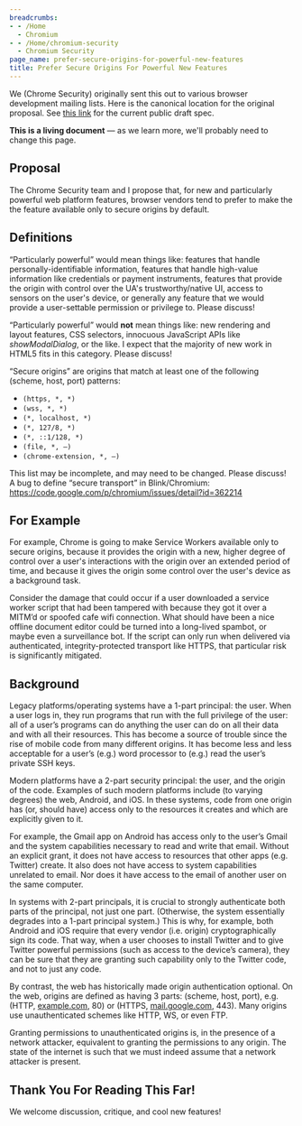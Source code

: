 ```yaml
---
breadcrumbs:
- - /Home
  - Chromium
- - /Home/chromium-security
  - Chromium Security
page_name: prefer-secure-origins-for-powerful-new-features
title: Prefer Secure Origins For Powerful New Features
---
```


We (Chrome Security) originally sent this out to various browser development
mailing lists. Here is the canonical location for the original proposal. See
[this link](https://www.w3.org/TR/powerful-features/) for the current public
draft spec.

**This is a living document** — as we learn more, we'll probably need to change
this page.

## Proposal

The Chrome Security team and I propose that, for new and particularly
powerful web platform features, browser vendors tend to prefer to make
the the feature available only to secure origins by default.

## Definitions

“Particularly powerful” would mean things like: features that handle
personally-identifiable information, features that handle high-value information
like credentials or payment instruments, features that provide the origin with
control over the UA's trustworthy/native UI, access to sensors on the user's
device, or generally any feature that we would provide a user-settable
permission or privilege to. Please discuss!

“Particularly powerful” would **not** mean things like: new rendering and layout
features, CSS selectors, innocuous JavaScript APIs like *showModalDialog*, or
the like. I expect that the majority of new work in HTML5 fits in this category.
Please discuss!

“Secure origins” are origins that match at least one of the following (scheme,
host, port) patterns:

*   `(https, *, *)`
*   `(wss, *, *)`
*   `(*, localhost, *)`
*   `(*, 127/8, *)`
*   `(*, ::1/128, *)`
*   `(file, *, —)`
*   `(chrome-extension, *, —)`

This list may be incomplete, and may need to be changed. Please discuss!
A bug to define “secure transport” in Blink/Chromium:
<https://code.google.com/p/chromium/issues/detail?id=362214>

## For Example

For example, Chrome is going to make Service Workers available only to secure
origins, because it provides the origin with a new, higher degree of control
over a user's interactions with the origin over an extended period of time, and
because it gives the origin some control over the user's device as a background
task.

Consider the damage that could occur if a user downloaded a service worker
script that had been tampered with because they got it over a MITM’d or spoofed
cafe wifi connection. What should have been a nice offline document editor could
be turned into a long-lived spambot, or maybe even a surveillance bot. If the
script can only run when delivered via authenticated, integrity-protected
transport like HTTPS, that particular risk is significantly mitigated.

## Background

Legacy platforms/operating systems have a 1-part principal: the user. When a
user logs in, they run programs that run with the full privilege of the user:
all of a user’s programs can do anything the user can do on all their data and
with all their resources. This has become a source of trouble since the rise of
mobile code from many different origins. It has become less and less acceptable
for a user’s (e.g.) word processor to (e.g.) read the user’s private SSH keys.

Modern platforms have a 2-part security principal: the user, and the origin of
the code. Examples of such modern platforms include (to varying degrees) the
web, Android, and iOS. In these systems, code from one origin has (or, should
have) access only to the resources it creates and which are explicitly given to
it.

For example, the Gmail app on Android has access only to the user’s Gmail and
the system capabilities necessary to read and write that email. Without an
explicit grant, it does not have access to resources that other apps (e.g.
Twitter) create. It also does not have access to system capabilities unrelated
to email. Nor does it have access to the email of another user on the same
computer.

In systems with 2-part principals, it is crucial to strongly authenticate both
parts of the principal, not just one part. (Otherwise, the system essentially
degrades into a 1-part principal system.) This is why, for example, both Android
and iOS require that every vendor (i.e. origin) cryptographically sign its code.
That way, when a user chooses to install Twitter and to give Twitter powerful
permissions (such as access to the device’s camera), they can be sure that they
are granting such capability only to the Twitter code, and not to just any code.

By contrast, the web has historically made origin authentication optional. On
the web, origins are defined as having 3 parts: (scheme, host, port), e.g.
(HTTP, [example.com](http://example.com/), 80) or (HTTPS,
[mail.google.com](http://mail.google.com/), 443). Many origins use
unauthenticated schemes like HTTP, WS, or even FTP.

Granting permissions to unauthenticated origins is, in the presence of a network
attacker, equivalent to granting the permissions to any origin. The state of the
internet is such that we must indeed assume that a network attacker is present.

## Thank You For Reading This Far!

We welcome discussion, critique, and cool new features!